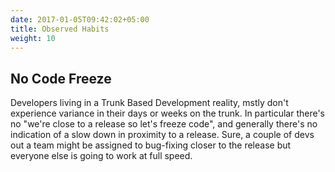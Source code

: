 ```yaml
---
date: 2017-01-05T09:42:02+05:00
title: Observed Habits
weight: 10
---
```


## No Code Freeze

Developers living in a Trunk Based Development reality, mstly don't experience variance in their days or weeks on the 
trunk. In particular there's no "we're close to a release so let's freeze code", and generally there's no indication 
of a slow down in proximity to a release.  Sure, a couple of devs out a team might be assigned to bug-fixing closer
to the release but everyone else is going to work at full speed.